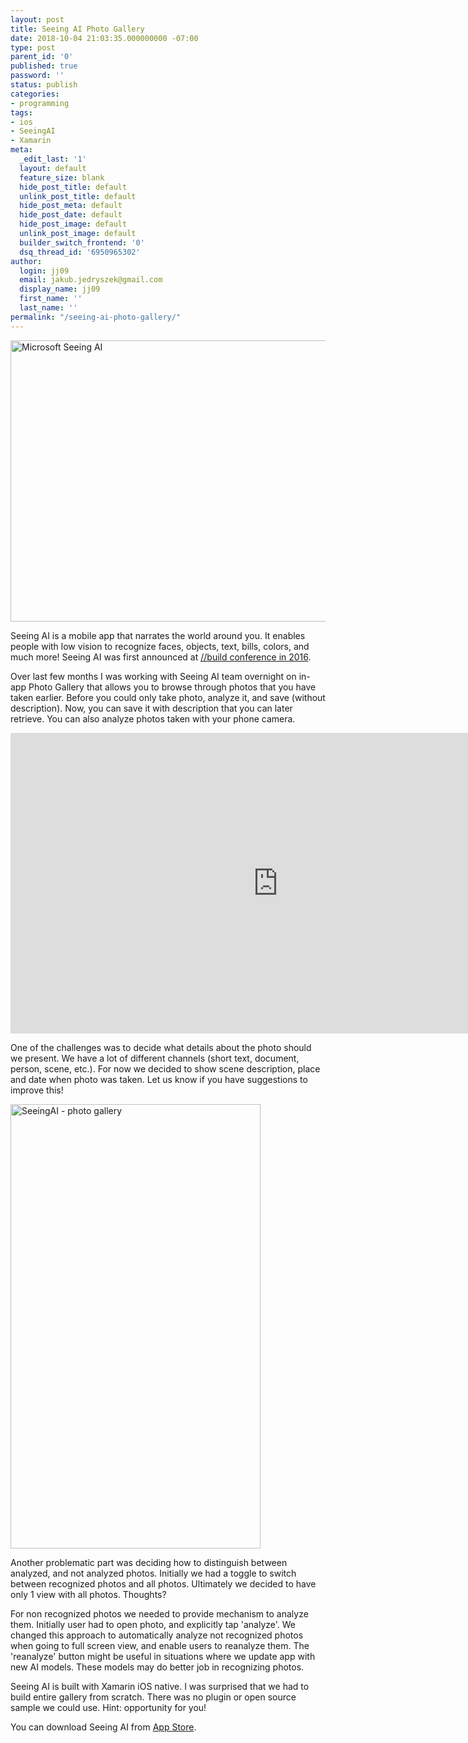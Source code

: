 ```yaml
---
layout: post
title: Seeing AI Photo Gallery
date: 2018-10-04 21:03:35.000000000 -07:00
type: post
parent_id: '0'
published: true
password: ''
status: publish
categories:
- programming
tags:
- ios
- SeeingAI
- Xamarin
meta:
  _edit_last: '1'
  layout: default
  feature_size: blank
  hide_post_title: default
  unlink_post_title: default
  hide_post_meta: default
  hide_post_date: default
  hide_post_image: default
  unlink_post_image: default
  builder_switch_frontend: '0'
  dsq_thread_id: '6950965302'
author:
  login: jj09
  email: jakub.jedryszek@gmail.com
  display_name: jj09
  first_name: ''
  last_name: ''
permalink: "/seeing-ai-photo-gallery/"
---
```

<p><img class="aligncenter size-full wp-image-19664" src="{{ site.baseurl }}/assets/2018/10/Microsoft-Seeing-AI.png" alt="Microsoft Seeing AI" width="900" height="450" /></p>
<p>Seeing AI is a mobile app that narrates the world around you. It enables people with low vision to recognize faces, objects, text, bills, colors, and much more! Seeing AI was first announced at <a href="https://www.youtube.com/watch?v=rVF2duPVUTY">//build conference in 2016</a>.</p>
<p>Over last few months I was working with Seeing AI team overnight on in-app Photo Gallery that allows you to browse through photos that you have taken earlier. Before you could only take photo, analyze it, and save (without description). Now, you can save it with description that you can later retrieve. You can also analyze photos taken with your phone camera.</p>
<p><iframe src="https://www.youtube.com/embed/tsQMkKCnr9Q?ecver=1" width="855" height="481" frameborder="0" allowfullscreen="allowfullscreen"></iframe></p>
<p>One of the challenges was to decide what details about the photo should we present. We have a lot of different channels (short text, document, person, scene, etc.). For now we decided to show scene description, place and date when photo was taken. Let us know if you have suggestions to improve this!</p>
<p><img class="aligncenter size-full wp-image-19661" src="{{ site.baseurl }}/assets/2018/10/SeeingAI-photogallery-e1538709662987.png" alt="SeeingAI - photo gallery" width="400" height="711" /></p>
<p>Another problematic part was deciding how to distinguish between analyzed, and not analyzed photos. Initially we had a toggle to switch between recognized photos and all photos. Ultimately we decided to have only 1 view with all photos. Thoughts?</p>
<p>For non recognized photos we needed to provide mechanism to analyze them. Initially user had to open photo, and explicitly tap 'analyze'. We changed this approach to automatically analyze not recognized photos when going to full screen view, and enable users to reanalyze them. The 'reanalyze' button might be useful in situations where we update app with new AI models. These models may do better job in recognizing photos.</p>
<p>Seeing AI is built with Xamarin iOS native. I was surprised that we had to build entire gallery from scratch. There was no plugin or open source sample we could use. Hint: opportunity for you!</p>
<p>You can download Seeing AI from <a href="https://itunes.apple.com/us/app/seeing-ai/id999062298?mt=8">App Store</a>.</p>
